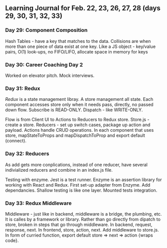 ## Learning Journal for Feb. 22, 23, 26, 27, 28 (days 29, 30, 31, 32, 33) 

### Day 29: Component Composition
Hash Tables - have a key that matches to the data.  Collisions are when more than one piece of data exist at one key.  Like a JS object - key/value pairs, O(1) look-ups, no FIFO/LIFO, allocate space in memory for keys

### Day 30: Career Coaching Day 2
Worked on elevator pitch.  Mock interviews.

### Day 31: Redux
*Redux* is a state management libray.  A store management all state.  Each component accesses store only when it needs pass, directly, no passed down flow.  Subscribe is READ-ONLY.  Dispatch - like WRITE-ONLY.

Flow is from Client UI to Actions to Reducers to Redux store. Store.js - create a store.  Reducers - set up switch cases, package up action and payload.  Actions handle CRUD operations.  In each component that uses store, mapStateToProps and mapDispatchToProp and export default (connect).


### Day 32: Reducers
As add gets more conplications, instead of one reducer, have several indivialized reducers and combine in an index.js file.

Testing with enzyme.  Jest is a test runner.  Enzyme is an assertion library for working with React and Redux.  First set-up adapter from Enzyme.  Add dependancies.  Shallow testing is like one layer.  Mounted tests integration.

### Day 33: Redux Middleware
Middleware - just like in backend, middleware is a bridge, the plumbing, etc.  It is calles by a framework or library.  Rather than go directly from dipatch to store, broken in steps that go through middleware.  In backend, request, response, next.  In frontend, store, action, next.  Add middleware to store.js. In form of curried function, export default store => next => action {wraps code}.








